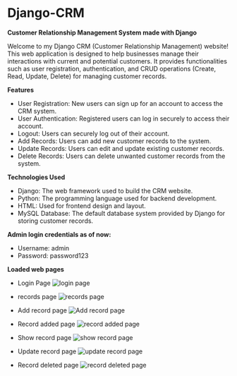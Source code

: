 # Django-CRM

**Customer Relationship Management System made with Django**

Welcome to my Django CRM (Customer Relationship Management) website! This web application is designed to help businesses manage their interactions with current and potential customers. It provides functionalities such as user registration, authentication, and CRUD operations (Create, Read, Update, Delete) for managing customer records.

**Features**
  * User Registration: New users can sign up for an account to access the CRM system.
  * User Authentication: Registered users can log in securely to access their account.
  * Logout: Users can securely log out of their account.
  * Add Records: Users can add new customer records to the system.
  * Update Records: Users can edit and update existing customer records.
  * Delete Records: Users can delete unwanted customer records from the system.

**Technologies Used**
  * Django: The web framework used to build the CRM website.
  * Python: The programming language used for backend development.
  * HTML: Used for frontend design and layout.
  * MySQL Database: The default database system provided by Django for storing customer records.

**Admin login credentials as of now:**
* Username: admin
* Password: password123

**Loaded web pages**

* Login Page
![login page](https://github.com/gaurav1800/Django-CRM/assets/20189086/92b66c5d-3276-4254-8bc1-77ef80746bc0)

* records page
![records page](https://github.com/gaurav1800/Django-CRM/assets/20189086/53fed0ef-7304-417a-8cde-58b0e2aa957b)

* Add record page
![Add record page](https://github.com/gaurav1800/Django-CRM/assets/20189086/69b58d72-164e-4fdb-930e-80658f094889)

* Record added page
![record added page](https://github.com/gaurav1800/Django-CRM/assets/20189086/83fd08e8-d7cb-4db1-b640-ff9a9ce3471d)

* Show record page
![show record page](https://github.com/gaurav1800/Django-CRM/assets/20189086/f49ebf13-a070-4fd3-bf93-106edcf7278e)

* Update record page
![update record page](https://github.com/gaurav1800/Django-CRM/assets/20189086/dc3b34da-bd1e-46e9-bfc9-4be5fec8c9f0)

* Record deleted page
![record deleted page](https://github.com/gaurav1800/Django-CRM/assets/20189086/90800851-7e52-4566-9a40-03ae8f2208c5)




